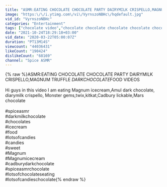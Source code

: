 ```yaml
---
title: "ASMR:EATING CHOCOLATE CHOCOLATE PARTY DAIRYMILK CRISPELLO,MAGNUM TRUFFLE *DARKCHOCOLATE*FOOD VIDEOS"
image: "https:\/\/i.ytimg.com\/vi\/VyrnszoNBHc\/hqdefault.jpg"
vid_id: "VyrnszoNBHc"
categories: "Entertainment"
tags: ["chocolate video","chocolate chocolate chocolate chocolate chocolate","chocolate wali video"]
date: "2021-10-24T18:29:18+03:00"
vid_date: "2020-03-22T05:00:07Z"
duration: "PT13M14S"
viewcount: "44036431"
likeCount: "190424"
dislikeCount: "68169"
channel: "Spice ASMR"
---
```

{% raw %}ASMR:EATING CHOCOLATE CHOCOLATE PARTY DAIRYMILK CRISPELLO,MAGNUM TRUFFLE *DARKCHOCOLATE*FOOD VIDEOS<br /><br />Hi guys in this video I am eating Magnum icecream,Amul dark chocolate, diarymilk crispello, Monster gems,twix,kitkat,Cadbury lickable,Mars chocolate<br /><br />#spiceasmr<br />#darkmilkchocolate<br />#chocolates<br />#icecream<br />#food<br />#lotsofcandies<br />#candies<br />#sweet<br />#Magnum<br />#Magnumicecream<br />#cadburydarkchocolate<br />#spiceasmrchocolate<br />#lotsofchocolateseating<br />#lotsofcandieschocolate{% endraw %}
